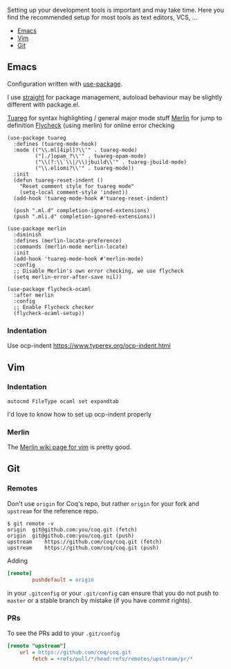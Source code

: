 Setting up your development tools is important and may take time.
Here you find the recommended setup for most tools as text editors, VCS, …

- [Emacs](#emacs)
- [Vim](#git)
- [Git](#git)

## Emacs

Configuration written with [use-package](https://jwiegley.github.io/use-package/).

I use [straight](https://github.com/raxod502/straight.el/) for package management, autoload behaviour may be
slightly different with package.el.

[Tuareg](https://github.com/ocaml/tuareg) for syntax highlighting / general major mode stuff
[Merlin](https://ocaml.github.io/merlin/) for jump to definition
[Flycheck](http://www.flycheck.org/en/latest/) (using merlin) for online error checking
``` emacs-lisp
(use-package tuareg
  :defines (tuareg-mode-hook)
  :mode (("\\.ml[4ipl]?\\'" . tuareg-mode)
         ("[./]opam_?\\'" . tuareg-opam-mode)
         ("\\(?:\\`\\|/\\)jbuild\\'" . tuareg-jbuild-mode)
         ("\\.eliomi?\\'" . tuareg-mode))
  :init
  (defun tuareg-reset-indent ()
    "Reset comment style for tuareg mode"
    (setq-local comment-style 'indent))
  (add-hook 'tuareg-mode-hook #'tuareg-reset-indent)

  (push ".ml.d" completion-ignored-extensions)
  (push ".mli.d" completion-ignored-extensions))

(use-package merlin
  :diminish
  :defines (merlin-locate-preference)
  :commands (merlin-mode merlin-locate)
  :init
  (add-hook 'tuareg-mode-hook #'merlin-mode)
  :config
  ;; Disable Merlin's own error checking, we use flycheck
  (setq merlin-error-after-save nil))

(use-package flycheck-ocaml
  :after merlin
  :config
  ;; Enable Flycheck checker
  (flycheck-ocaml-setup))
```

### Indentation

Use ocp-indent https://www.typerex.org/ocp-indent.html

## Vim

### Indentation

```vim
autocmd FileType ocaml set expandtab
```

I'd love to know how to set up ocp-indent properly

### Merlin

The [Merlin wiki page for vim](https://github.com/ocaml/merlin/wiki/vim-from-scratch) is pretty good.

## Git

### Remotes

Don't use `origin` for Coq's repo, but rather `origin` for your fork and `upstream` for the reference repo.
```
$ git remote -v
origin	git@github.com:you/coq.git (fetch)
origin	git@github.com:you/coq.git (push)
upstream	https://github.com/coq/coq.git (fetch)
upstream	https://github.com/coq/coq.git (push)
```

Adding

```ini
[remote]
        pushdefault = origin
```

in your `.gitconfig` or your `.git/config` can ensure that you do not push to `master` or a stable branch by mistake (if you have commit rights).

### PRs

To see the PRs add to your `.git/config`

```ini
[remote "upstream"]
	url = https://github.com/coq/coq.git
        fetch = +refs/pull/*/head:refs/remotes/upstream/pr/*
```




